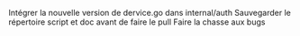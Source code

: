 Intégrer la nouvelle version de dervice.go dans internal/auth
Sauvegarder le répertoire script et doc avant de faire le pull
Faire la chasse aux bugs
